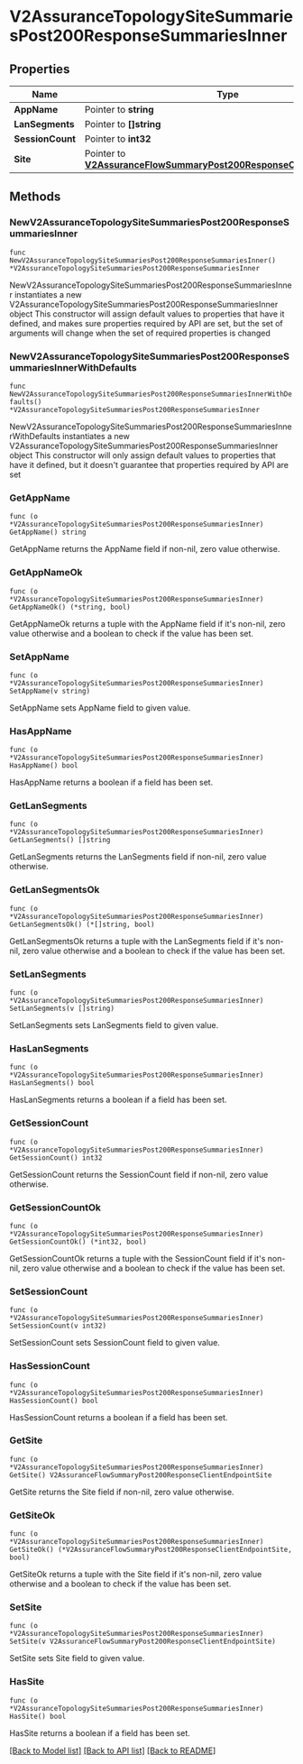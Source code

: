 # V2AssuranceTopologySiteSummariesPost200ResponseSummariesInner

## Properties

Name | Type | Description | Notes
------------ | ------------- | ------------- | -------------
**AppName** | Pointer to **string** |  | [optional] 
**LanSegments** | Pointer to **[]string** |  | [optional] 
**SessionCount** | Pointer to **int32** |  | [optional] 
**Site** | Pointer to [**V2AssuranceFlowSummaryPost200ResponseClientEndpointSite**](V2AssuranceFlowSummaryPost200ResponseClientEndpointSite.md) |  | [optional] 

## Methods

### NewV2AssuranceTopologySiteSummariesPost200ResponseSummariesInner

`func NewV2AssuranceTopologySiteSummariesPost200ResponseSummariesInner() *V2AssuranceTopologySiteSummariesPost200ResponseSummariesInner`

NewV2AssuranceTopologySiteSummariesPost200ResponseSummariesInner instantiates a new V2AssuranceTopologySiteSummariesPost200ResponseSummariesInner object
This constructor will assign default values to properties that have it defined,
and makes sure properties required by API are set, but the set of arguments
will change when the set of required properties is changed

### NewV2AssuranceTopologySiteSummariesPost200ResponseSummariesInnerWithDefaults

`func NewV2AssuranceTopologySiteSummariesPost200ResponseSummariesInnerWithDefaults() *V2AssuranceTopologySiteSummariesPost200ResponseSummariesInner`

NewV2AssuranceTopologySiteSummariesPost200ResponseSummariesInnerWithDefaults instantiates a new V2AssuranceTopologySiteSummariesPost200ResponseSummariesInner object
This constructor will only assign default values to properties that have it defined,
but it doesn't guarantee that properties required by API are set

### GetAppName

`func (o *V2AssuranceTopologySiteSummariesPost200ResponseSummariesInner) GetAppName() string`

GetAppName returns the AppName field if non-nil, zero value otherwise.

### GetAppNameOk

`func (o *V2AssuranceTopologySiteSummariesPost200ResponseSummariesInner) GetAppNameOk() (*string, bool)`

GetAppNameOk returns a tuple with the AppName field if it's non-nil, zero value otherwise
and a boolean to check if the value has been set.

### SetAppName

`func (o *V2AssuranceTopologySiteSummariesPost200ResponseSummariesInner) SetAppName(v string)`

SetAppName sets AppName field to given value.

### HasAppName

`func (o *V2AssuranceTopologySiteSummariesPost200ResponseSummariesInner) HasAppName() bool`

HasAppName returns a boolean if a field has been set.

### GetLanSegments

`func (o *V2AssuranceTopologySiteSummariesPost200ResponseSummariesInner) GetLanSegments() []string`

GetLanSegments returns the LanSegments field if non-nil, zero value otherwise.

### GetLanSegmentsOk

`func (o *V2AssuranceTopologySiteSummariesPost200ResponseSummariesInner) GetLanSegmentsOk() (*[]string, bool)`

GetLanSegmentsOk returns a tuple with the LanSegments field if it's non-nil, zero value otherwise
and a boolean to check if the value has been set.

### SetLanSegments

`func (o *V2AssuranceTopologySiteSummariesPost200ResponseSummariesInner) SetLanSegments(v []string)`

SetLanSegments sets LanSegments field to given value.

### HasLanSegments

`func (o *V2AssuranceTopologySiteSummariesPost200ResponseSummariesInner) HasLanSegments() bool`

HasLanSegments returns a boolean if a field has been set.

### GetSessionCount

`func (o *V2AssuranceTopologySiteSummariesPost200ResponseSummariesInner) GetSessionCount() int32`

GetSessionCount returns the SessionCount field if non-nil, zero value otherwise.

### GetSessionCountOk

`func (o *V2AssuranceTopologySiteSummariesPost200ResponseSummariesInner) GetSessionCountOk() (*int32, bool)`

GetSessionCountOk returns a tuple with the SessionCount field if it's non-nil, zero value otherwise
and a boolean to check if the value has been set.

### SetSessionCount

`func (o *V2AssuranceTopologySiteSummariesPost200ResponseSummariesInner) SetSessionCount(v int32)`

SetSessionCount sets SessionCount field to given value.

### HasSessionCount

`func (o *V2AssuranceTopologySiteSummariesPost200ResponseSummariesInner) HasSessionCount() bool`

HasSessionCount returns a boolean if a field has been set.

### GetSite

`func (o *V2AssuranceTopologySiteSummariesPost200ResponseSummariesInner) GetSite() V2AssuranceFlowSummaryPost200ResponseClientEndpointSite`

GetSite returns the Site field if non-nil, zero value otherwise.

### GetSiteOk

`func (o *V2AssuranceTopologySiteSummariesPost200ResponseSummariesInner) GetSiteOk() (*V2AssuranceFlowSummaryPost200ResponseClientEndpointSite, bool)`

GetSiteOk returns a tuple with the Site field if it's non-nil, zero value otherwise
and a boolean to check if the value has been set.

### SetSite

`func (o *V2AssuranceTopologySiteSummariesPost200ResponseSummariesInner) SetSite(v V2AssuranceFlowSummaryPost200ResponseClientEndpointSite)`

SetSite sets Site field to given value.

### HasSite

`func (o *V2AssuranceTopologySiteSummariesPost200ResponseSummariesInner) HasSite() bool`

HasSite returns a boolean if a field has been set.


[[Back to Model list]](../README.md#documentation-for-models) [[Back to API list]](../README.md#documentation-for-api-endpoints) [[Back to README]](../README.md)


